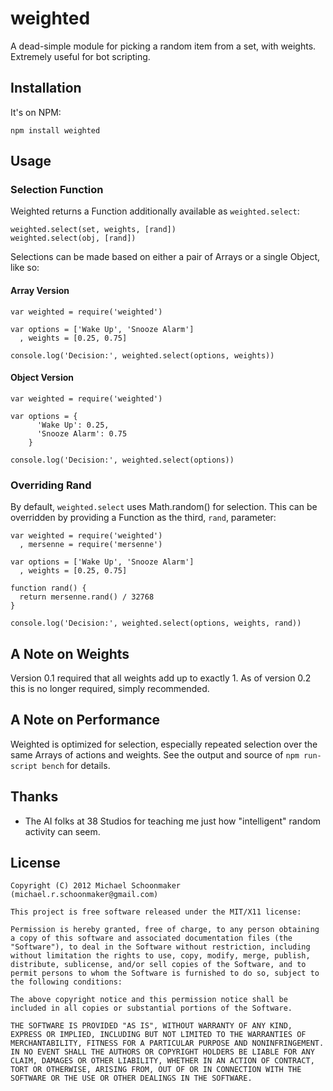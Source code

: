 # weighted

A dead-simple module for picking a random item from a set, with weights. Extremely useful for bot scripting.

## Installation

It's on NPM:

    npm install weighted

## Usage

### Selection Function

Weighted returns a Function additionally available as `weighted.select`:

    weighted.select(set, weights, [rand])
    weighted.select(obj, [rand])

Selections can be made based on either a pair of Arrays or a single Object, like so:

#### Array Version

    var weighted = require('weighted')

    var options = ['Wake Up', 'Snooze Alarm']
      , weights = [0.25, 0.75]

    console.log('Decision:', weighted.select(options, weights))

#### Object Version

    var weighted = require('weighted')

    var options = {
    	  'Wake Up': 0.25,
    	  'Snooze Alarm': 0.75
    	}

    console.log('Decision:', weighted.select(options))

### Overriding Rand

By default, `weighted.select` uses Math.random() for selection. This can be overridden by providing a Function as the third, `rand`, parameter:

    var weighted = require('weighted')
      , mersenne = require('mersenne')

    var options = ['Wake Up', 'Snooze Alarm']
      , weights = [0.25, 0.75]

    function rand() {
      return mersenne.rand() / 32768
    }

    console.log('Decision:', weighted.select(options, weights, rand))

## A Note on Weights

Version 0.1 required that all weights add up to exactly 1. As of version 0.2 this is no longer required, simply recommended.

## A Note on Performance

Weighted is optimized for selection, especially repeated selection over the same Arrays of actions and weights. See the output and source of `npm run-script bench` for details.

## Thanks

 * The AI folks at 38 Studios for teaching me just how "intelligent" random activity can seem.

## License

    Copyright (C) 2012 Michael Schoonmaker (michael.r.schoonmaker@gmail.com)

    This project is free software released under the MIT/X11 license:

    Permission is hereby granted, free of charge, to any person obtaining a copy of this software and associated documentation files (the "Software"), to deal in the Software without restriction, including without limitation the rights to use, copy, modify, merge, publish, distribute, sublicense, and/or sell copies of the Software, and to permit persons to whom the Software is furnished to do so, subject to the following conditions:

    The above copyright notice and this permission notice shall be included in all copies or substantial portions of the Software.

    THE SOFTWARE IS PROVIDED "AS IS", WITHOUT WARRANTY OF ANY KIND, EXPRESS OR IMPLIED, INCLUDING BUT NOT LIMITED TO THE WARRANTIES OF MERCHANTABILITY, FITNESS FOR A PARTICULAR PURPOSE AND NONINFRINGEMENT. IN NO EVENT SHALL THE AUTHORS OR COPYRIGHT HOLDERS BE LIABLE FOR ANY CLAIM, DAMAGES OR OTHER LIABILITY, WHETHER IN AN ACTION OF CONTRACT, TORT OR OTHERWISE, ARISING FROM, OUT OF OR IN CONNECTION WITH THE SOFTWARE OR THE USE OR OTHER DEALINGS IN THE SOFTWARE.
